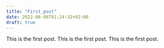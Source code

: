 ```yaml
---
title: "First_post"
date: 2022-06-06T01:24:32+02:00
draft: true
---
```


This is the first post.
This is the first post.
This is the first post.

